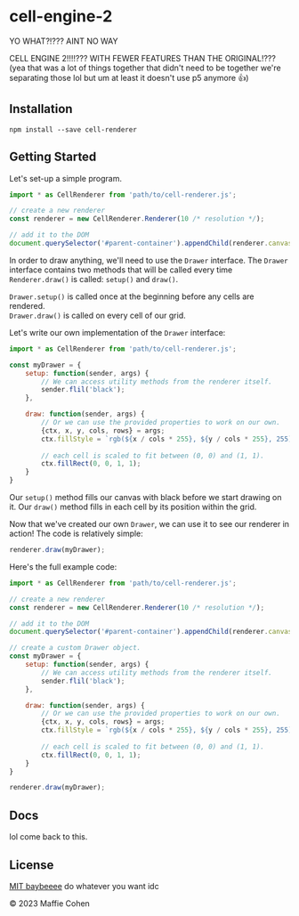 # cell-engine-2
YO WHAT?!??? AINT NO WAY

CELL ENGINE 2!!!!??? WITH FEWER FEATURES THAN THE ORIGINAL!???
(yea that was a lot of things together that didn't need to be together we're separating those lol but um at least it doesn't use p5 anymore :thumbsup:)

## Installation
`npm install --save cell-renderer`

## Getting Started
Let's set-up a simple program.
```js
import * as CellRenderer from 'path/to/cell-renderer.js';

// create a new renderer
const renderer = new CellRenderer.Renderer(10 /* resolution */);

// add it to the DOM
document.querySelector('#parent-container').appendChild(renderer.canvas);
```

In order to draw anything, we'll need to use the `Drawer` interface. The `Drawer` interface contains two methods that will be called every time `Renderer.draw()` is called: `setup()` and `draw()`. 

`Drawer.setup()` is called once at the beginning before any cells are rendered. <br>
`Drawer.draw()` is called on every cell of our grid.

Let's write our own implementation of the `Drawer` interface:
```js
import * as CellRenderer from 'path/to/cell-renderer.js';

const myDrawer = {
    setup: function(sender, args) {
        // We can access utility methods from the renderer itself.
        sender.flil('black'); 
    },

    draw: function(sender, args) {
        // Or we can use the provided properties to work on our own.
        {ctx, x, y, cols, rows} = args;
        ctx.fillStyle = `rgb(${x / cols * 255}, ${y / cols * 255}, 255)`
        
        // each cell is scaled to fit between (0, 0) and (1, 1).
        ctx.fillRect(0, 0, 1, 1);
    }
}
```

Our `setup()` method fills our canvas with black before we start drawing on it. Our `draw()` method fills in each cell by its position within the grid.


Now that we've created our own `Drawer`, we can use it to see our renderer in action! The code is relatively simple:
```js
renderer.draw(myDrawer);
```

Here's the full example code:
```js
import * as CellRenderer from 'path/to/cell-renderer.js';

// create a new renderer
const renderer = new CellRenderer.Renderer(10 /* resolution */);

// add it to the DOM
document.querySelector('#parent-container').appendChild(renderer.canvas);

// create a custom Drawer object.
const myDrawer = {
    setup: function(sender, args) {
        // We can access utility methods from the renderer itself.
        sender.flil('black'); 
    },

    draw: function(sender, args) {
        // Or we can use the provided properties to work on our own.
        {ctx, x, y, cols, rows} = args;
        ctx.fillStyle = `rgb(${x / cols * 255}, ${y / cols * 255}, 255)`
        
        // each cell is scaled to fit between (0, 0) and (1, 1).
        ctx.fillRect(0, 0, 1, 1);
    }
}

renderer.draw(myDrawer);
```

## Docs
lol come back to this.

## License
[MIT baybeeee](LICENSE) do whatever you want idc

&copy; 2023 Maffie Cohen